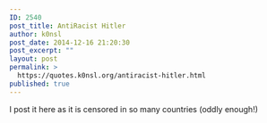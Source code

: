 ```yaml
---
ID: 2540
post_title: AntiRacist Hitler
author: k0nsl
post_date: 2014-12-16 21:20:30
post_excerpt: ""
layout: post
permalink: >
  https://quotes.k0nsl.org/antiracist-hitler.html
published: true
---
```

I post it here as it is censored in so many countries (oddly enough!) <img class='wpml_ico' alt='' src='http://quotes.k0nsl.org/wp-content/plugins/wp-monalisa/icons/wpml_wacko.gif' />